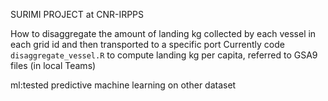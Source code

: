 SURIMI PROJECT at CNR-IRPPS

How to disaggregate the amount of landing kg collected by each vessel in each grid id and then transported to a specific port
Currently code ```disaggregate_vessel.R``` to compute landing kg per capita, referred to GSA9 files (in local Teams)

ml:tested predictive machine learning on other dataset

